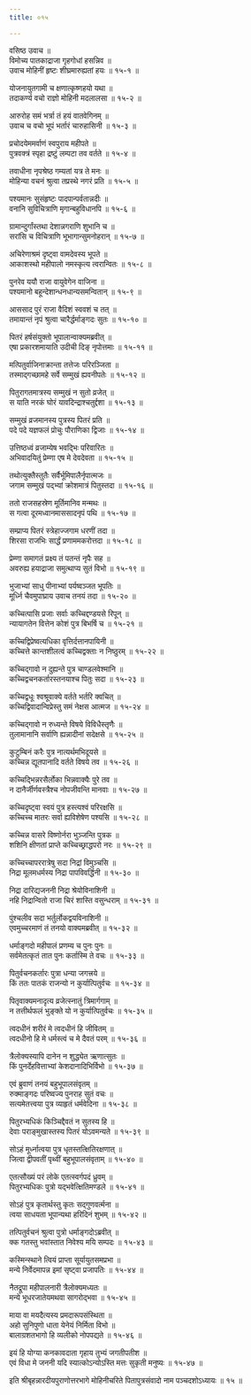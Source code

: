 ```yaml
---
title: ०१५

---
```

वसिष्ठ उवाच ॥  
विमोच्य पातकाद्राजा गृहगोधां हसन्निव ॥  
उवाच मोहिनीं हृष्टः शीघ्रमारुह्यतां हयः ॥ १५-१ ॥  
  
योजनायुतगामी च क्षणात्कृष्णहयो यथा ॥  
तदाकर्ण्य वचो राज्ञो मोहिनी मदलालसा ॥ १५-२ ॥  
  
आरुरोह समं भर्त्रा तं हयं वातवेगिनम् ॥  
उवाच च वचो भूपं भर्तारं चारुहासिनी ॥ १५-३ ॥  
  
प्रचोदयेममर्वाणं स्वपुराय महीपते ॥  
पुत्रवक्त्रं स्पृहा द्रष्टुं लम्पटा तव वर्तते ॥ १५-४ ॥  
  
तवाधीना नृपश्रेष्ठ गम्यतां यत्र ते मनः ॥  
मोहिन्या वचनं श्रुत्वा तप्रस्थे नगरं प्रति ॥ १५-५ ॥  
  
पश्यमानः सुसंहृष्टः पादपान्पर्वतान्नदीः ॥  
वनानि सुविचित्राणि मृगान्बहुविधानपि ॥ १५-६ ॥  
  
ग्रामान्दुर्गांस्तथा देशान्नगराणि शुभानि च ॥  
सरांसि च विचित्राणि भूभागान्सुमनोहरान् ॥ १५-७ ॥  
  
अचिरेणाश्रमं दृष्ट्वा वामदेवस्य भूपते ॥  
आकाशस्थो महीपालो नमस्कृत्य त्वरान्वितः ॥ १५-८ ॥  
  
पुनरेव ययौ राजा वायुवेगेन वाजिना ॥  
पश्यमानो बहून्देशान्धनधान्यसमन्वितान् ॥ १५-९ ॥  
  
आससाद पुरं राजा वैदिशं स्ववशं च तत् ॥  
तमायान्तं नृपं श्रुत्वा चारैर्द्धर्माङ्गदः सुतः ॥ १५-१० ॥  
  
पितरं हर्षसंयुक्तो भूपालान्वाक्यमब्रवीत् ॥  
एषा प्रकारशमायाति उदीची दिङ् नृपोत्तमाः ॥ १५-११ ॥  
  
मत्पितुर्वाजिनाक्रान्ता तत्तेजः परिरञ्जिता ॥  
तस्माद्गच्छामहे सर्वे सम्मुखं ह्यवनीपतेः ॥ १५-१२ ॥  
  
पितुरागतमात्रस्य सम्मुखं न सुतो व्रजेत् ॥  
स याति नरकं घोरं यावदिन्द्राश्चतुर्द्दशा ॥ १५-१३ ॥  
  
सम्मुखं व्रजमानस्य पुत्रस्य पितरं प्रति ॥  
पदे पदे यज्ञफलं प्रोचुः पौराणिका द्विजाः ॥ १५-१४ ॥  
  
उत्तिष्ठध्वं व्रजाम्येष भवद्भिः परिवारितः ॥  
अभिवादयितुं प्रेम्णा एष मे देवदेवता ॥ १५-१५ ॥  
  
तथोत्युक्तैस्तुतैः सर्वैर्भूमिपालैर्नृपात्मजः ॥  
जगाम सम्मुखं पद्भ्यां क्रोशमात्रं पितुस्तदा ॥ १५-१६ ॥  
  
ततो राजसहस्रेण मूर्तिमानिव मन्मथः ॥  
स गत्वा दूरमध्वानमाससादनृपं पथि ॥ १५-१७ ॥  
  
सम्प्राप्य पितरं स्त्रेहाज्जगाम धरणीं तदा ॥  
शिरसा राजभिः सार्द्धं प्रणाममकरोत्तदा ॥ १५-१८ ॥  
  
प्रेम्णा समागतं प्रक्ष्य तं पतन्तं नृपैः सह ॥  
अवरुह्य हयाद्राजा समुत्थाप्य सुतं विभो ॥ १५-१९ ॥  
  
भुजाभ्यां साधु पीनाभ्यां पर्यष्वञ्जत भूपतिः ॥  
मूर्ध्नि चैवमुपाघ्राय उवाच तनयं तदा ॥ १५-२० ॥  
  
कच्चित्पासि प्रजाः सर्वाः कच्चिद्दण्डयसे रिपून् ॥  
न्यायागतेन वित्तेन कोशं पुत्र बिभर्षि च ॥ १५-२१ ॥  
  
कच्चिद्विप्रेष्वत्यधिका वृत्तिर्दत्तानपायिनी ॥  
कच्चित्ते कान्तशीलत्वं कच्चिद्वक्ताः न निष्ठुरम् ॥ १५-२२ ॥  
  
कच्चिद्गावो न दुह्यन्ते पुत्र चाण्डलवेश्मानि ॥  
कच्चिद्वचनकर्तारस्तनयाश्च पितुः सदा ॥ १५-२३ ॥  
  
कच्चिद्वधूः श्वश्रूवाक्ये वर्तते भर्तरि क्वचित् ॥  
कच्चिद्विवादान्विप्रेस्तु समं नेक्षस आत्मज ॥ १५-२४ ॥  
  
कच्चिद्गावो न रुध्यन्ते विषये विविधैस्तृणैः ॥  
तुलामानानि सर्वाणि ह्यन्नादीनां सदेक्षसे ॥ १५-२५ ॥  
  
कुटुम्बिनं करैः पुत्र नात्यर्थमभिदूयसे ॥  
कच्चिन्न द्यूतपानादि वर्तते विषये तव ॥ १५-२६ ॥  
  
कच्चिद्भिन्नरसैर्लोका भिन्नवाक्यैः पुरे तव ॥  
न दानैर्जीर्णवस्त्रैश्च नोपजीवन्ति मानवाः ॥ १५-२७ ॥  
  
कच्चिदृष्ट्वा स्वयं पुत्र हस्त्यश्वं परिरक्षसि ॥  
कच्चिच्च मातरः सर्वा ह्यविशेषेण पश्यसि ॥ १५-२८ ॥  
  
कच्चिन्न वासरे विष्णोर्नरा भुञ्जन्ति पुत्रक ॥  
शशिनि क्षीणतां प्राप्ते कच्चिच्छ्राद्धपरो नरः ॥ १५-२९ ॥  
  
कच्चिच्चापररात्रेषु सदा निद्रां विमुञ्चसि ॥  
निद्रा मूलमधर्मस्य निद्रा पापविवर्द्धिनी ॥ १५-३० ॥  
  
निद्रा दारिद्यजननी निद्रा श्रेयोविनाशिनी ॥  
नहि निद्रान्वितो राजा चिरं शास्ति वसुन्धराम् ॥ १५-३१ ॥  
  
पुंश्चलीव सदा भर्तुर्लोकद्वयविनाशिनी ॥  
एवमुच्चरमाणं तं तनयो वाक्यमब्रवीत् ॥ १५-३२ ॥  
  
धर्माङ्गदो महीपालं प्रणम्य च पुनः पुनः ॥  
सर्वमेतत्कृतं तात पुनः कर्तास्मि ते वचः ॥ १५-३३ ॥  
  
पितुर्वचनकर्तारः पुत्रा धन्या जगत्त्रये ॥  
किं ततः पातकं राजन्यो न कुर्यात्पितुर्वचः ॥ १५-३४ ॥  
  
पितृवाक्यमनादृत्य व्रजेत्स्नातुं त्रिमार्गगाम् ॥  
न तत्तीर्थफलं भुङ्क्ते यो न कुर्यात्पितुर्वचः ॥ १५-३५ ॥  
  
त्वदधीनं शरीरं मे त्वदधीनं हि जीवितम् ॥  
त्वदधीनो हि मे धर्मस्त्वं च मे दैवतं परम् ॥ १५-३६ ॥  
  
त्रैलोक्यस्यापि दानेन न शुद्ध्येत ऋणात्सुतः ॥  
किं पुनर्देहवित्ताभ्यां केशदानादिभिर्विभो ॥ १५-३७ ॥  
  
एवं ब्रुवाणं तनयं बहुभूपालसंवृतम् ॥  
रुक्माङ्गदः परिष्वज्य पुनराह सुतं वचः ॥  
सत्यमेतत्त्वया पुत्र व्याहृतं धर्मवेदिना ॥ १५-३८ ॥  
  
पितुरभ्यधिकं किञ्चिद्दैवतं न सुतस्य हि ॥  
देवाः पराङ्मुखास्तस्य पितरं योऽवमन्यते ॥ १५-३९ ॥  
  
सोऽहं मूर्ध्नात्वया पुत्र धृतस्तत्क्षितिरक्षणात् ॥  
जित्वा द्वीपवतीं पृथ्वीं बहुभूपालसंवृताम् ॥ १५-४० ॥  
  
एतत्सौख्यं परं लोके एतत्स्वर्गपदं ध्रुवम् ॥  
पितुरभ्यधिकः पुत्रो यद्भवेत्क्षितिमण्डले ॥ १५-४१ ॥  
  
सोऽहं पुत्र कृतार्थस्तु कृतः सद्गुणवर्त्मना ॥  
त्वया साधयता भूपान्यथा हरिदिनं शुभम् ॥ १५-४२ ॥  
  
तत्पितुर्वचनं श्रुत्वा पुत्रो धर्माङ्गदोऽब्रवीत् ॥  
क्क गतस्तु भवांस्तात निवेश्य मयि सम्पदः ॥ १५-४३ ॥  
  
कस्मिन्स्थाने त्वियं प्राप्ता सूर्यायुतसमप्रभा ॥  
मन्ये निर्वेदमापन्न इमां सृष्ट्वा प्रजापतिः ॥ १५-४४ ॥  
  
नैतद्रूपा महीपालनारी त्रैलोक्यमध्यतः ॥  
मन्ये भूधरजातेयमथवा सागरोद्भवा ॥ १५-४५ ॥  
  
माया वा मयदैत्यस्य प्रमदारूपसंस्थिता ॥  
अहो सुनिपुणो धाता येनेयं निर्मिता विभो ॥  
बालाग्रशतभागो हि व्यलीको नोपपद्यते ॥ १५-४६ ॥  
  
इयं हि योग्या कनकावदाता गृहाय तुभ्यं जगतीपतीश ॥  
एवं विधा मे जननी यदि स्यात्कोऽन्योऽस्ति मत्तः सुकृती मनुष्यः ॥ १५-४७ ॥  
  
इति श्रीबृहन्नारदीयपुराणोत्तरभागे मोहिनीचरिते पितापुत्रसंवादो नाम पञ्चदशोऽध्यायः ॥ १५ ॥